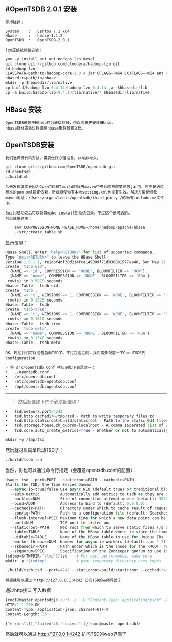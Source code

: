 ﻿#OpenTSDB 2.0.1 安装
----

    环境描述：

    System    :   Centos 7.1 x64
    Hbase     :   hbase-1.1.2
    OpenTSDB  :   OpenTSDB-2.0.1
    
    lzo压缩依赖包安装：
    
```python
yum -y install ant ant-nodeps lzo-devel
git clone git://github.com/cloudera/hadoop-lzo.git 
cd hadoop-lzo 
CLASSPATH=path/to/hadoop-core-1.0.4.jar CFLAGS=-m64 CXXFLAGS=-m64 ant compile-native tar 
hbasedir=path/to/hbase 
mkdir -p $hbasedir/lib/native 
cp build/hadoop-lzo-0.4.14/hadoop-lzo-0.4.14.jar $hbasedir/lib
cp -a build/hadoop-lzo-0.4.14/lib/native/* $hbasedir/lib/native
```

## HBase 安装
    OpenTSDB依赖于HBase作为底层存储，所以需要先安装HBase。
    hbase具体安装过程请见hbase集群部署文档。

## OpenTSDB安装
    我们选择源代码安装，需要做好心理准备，非常非常久。
```python
git clone git://github.com/OpenTSDB/opentsdb.git
cd opentsdb
./build.sh
```
    后来发现其实是因为OpenTSDB在build时候去maven中央仓库拉取第三方jar包，它不是通过标准的pom.xml指定依赖，所以即使你有本地setting.xml也没有生效。解决方案是修改maven地址：/Users/argan/tools/opentsdb/third_party /的所有include.mk文件中。
    
    Build成功之后可以将其make install到系统目录，不过这个是可选的。
    然后就要建表： 
```python
    env COMPRESSION=NONE HBASE_HOME=/home/hadoop/apache/hbase     
    ./src/create_table.sh
```
显示信息：
```python
HBase Shell; enter 'help<RETURN>' for list of supported commands.
Type "exit<RETURN>" to leave the HBase Shell
Version 1.0.1.1, re1dbf4df30d214fca14908df71d038081577ea46, Sun May 17 12:34:26 PDT 2015
create 'tsdb-uid',
  {NAME => 'id', COMPRESSION => 'NONE', BLOOMFILTER => 'ROW'},
  {NAME => 'name', COMPRESSION => 'NONE', BLOOMFILTER => 'ROW'}
 row(s) in 0.5970 seconds
Hbase::Table - tsdb-uid
create 'tsdb',
  {NAME => 't', VERSIONS => 1, COMPRESSION => 'NONE', BLOOMFILTER => 'ROW'}
 row(s) in 0.1520 seconds
Hbase::Table - tsdb
create 'tsdb-tree',
  {NAME => 't', VERSIONS => 1, COMPRESSION => 'NONE', BLOOMFILTER => 'ROW'}
 row(s) in 0.1610 seconds
Hbase::Table - tsdb-tree
create 'tsdb-meta',
  {NAME => 'name', COMPRESSION => 'NONE', BLOOMFILTER => 'ROW'}
 row(s) in 0.1540 seconds
Hbase::Table - tsdb-meta
```

    OK，现在我们可以准备启动TSD了。不过在这之前，我们需要配置一下OpenTSDB先 configuration ：
```python
> 将 src/opentsdb.conf 拷贝到如下目录之一： 
•	./opentsdb.conf 
•	/etc/opentsdb.conf 
•	/etc/opentsdb/opentsdb.conf 
•	/opt/opentsdb/opentsdb.conf 
```

---
>然后配置如下四个必须配置项： 
```python
•	tsd.network.port=4242 
•	tsd.http.cachedir=/tmp/tsd - Path to write temporary files to 
•	tsd.http.staticroot=build/staticroot - Path to the static GUI files found in ./build/staticroot 
•	tsd.storage.hbase.zk_quorum=localhost - A comma separated list of Zookeeper hosts to connect to, default is "localhost". If HBase and Zookeeper are not running on the same machine, specify the host and port here. 
•	tsd.core.auto_create_metrics=True - Whether or not to automatically create UIDs for new metric types, default is False. 建议打开。 
```
```python
mkdir –p /tmp/tsd 
```

然后就可以简单启动TSD了： 
```python
./build/tsdb tsd
```
当然，你也可以通过命令行指定（会覆盖opentsdb.conf的配置）：
```python
Usage: tsd --port=PORT --staticroot=PATH --cachedir=PATH
Starts the TSD, the Time Series Daemon
  --async-io=true|false Use async NIO (default true) or traditional blocking io
  --auto-metric         Automatically add metrics to tsdb as they are inserted.  Warning: this may cause unexpected metrics to be tracked
  --backlog=NUM         Size of connection attempt queue (default: 3072 or kernel somaxconn.
  --bind=ADDR           Address to bind to (default: 0.0.0.0).
  --cachedir=PATH       Directory under which to cache result of requests.
  --config=PATH         Path to a configuration file (default: Searches for file see docs).
  --flush-interval=MSEC Maximum time for which a new data point can be buffered (default: 1000).
  --port=NUM            TCP port to listen on.
  --staticroot=PATH     Web root from which to serve static files (/s URLs).
  --table=TABLE         Name of the HBase table where to store the time series (default: tsdb).
  --uidtable=TABLE      Name of the HBase table to use for Unique IDs (default: tsdb-uid).
  --worker-threads=NUM  Number for async io workers (default: cpu * 2).
  --zkbasedir=PATH      Path under which is the znode for the -ROOT- region (default: /hbase).
  --zkquorum=SPEC       Specification of the ZooKeeper quorum to use (default: localhost).
tsdtmp=${TMPDIR-'/tmp'}/tsd    # For best performance, make sure
mkdir -p "$tsdtmp"             # your temporary directory uses tmpfs

./build/tsdb tsd --port=4242 --staticroot=build/staticroot --cachedir="$tsdtmp" --zkquorum=myhost:2181
```

    然后就可以通过 http://127.0.0.1:4242 访问TSD的web界面了

通过http接口 写入数据
```python
[root@master opentsdb]# curl -i  -H "Content-Type: application/json" -X POST -d '{"metric": "sys.cpu.nice", "timestamp": 1433989867597,"value": 18, "tags": { "host": "web01"}}' http://10.10.3.179:4242/api/put/?details               
HTTP/1.1 200 OK
Content-Type: application/json; charset=UTF-8
Content-Length: 36

{"errors":[],"failed":0,"success":1}[root@master opentsdb]#
```
然后就可以通过 http://127.0.0.1:4242 访问TSD的web界面了
